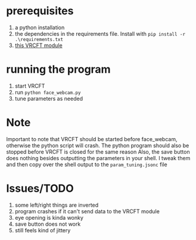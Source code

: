 

# prerequisites
1. a python installation
2. the dependencies in the requirements file. Install with `pip install -r .\requirements.txt`
3. [this VRCFT module](https://github.com/TinyAtoms/VRCFaceTracking-MPmodule)

# running the program
1. start VRCFT 
2. run `python face_webcam.py`
3. tune parameters as needed

# Note
Important to note that VRCFT should be started before face_webcam, otherwise the python script will crash.
The python program should also be stopped before VRCFT is closed for the same reason
Also, the save button does nothing besides outputting the parameters in your shell. 
I tweak them and then copy over the shell output to the `param_tuning.jsonc` file

# Issues/TODO
1. some left/right things are inverted
2. program crashes if it can't send data to the VRCFT module
3. eye opening is kinda wonky
4. save button does not work 
5. still feels kind of jittery
